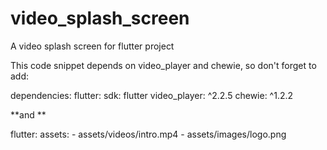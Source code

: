 # video_splash_screen
A video splash screen for flutter project

This code snippet depends on video_player and chewie, so don't forget to add:

dependencies:
  flutter:
    sdk: flutter
  video_player: ^2.2.5
  chewie: ^1.2.2
  
**and **

flutter:
  assets:
      - assets/videos/intro.mp4
      - assets/images/logo.png
